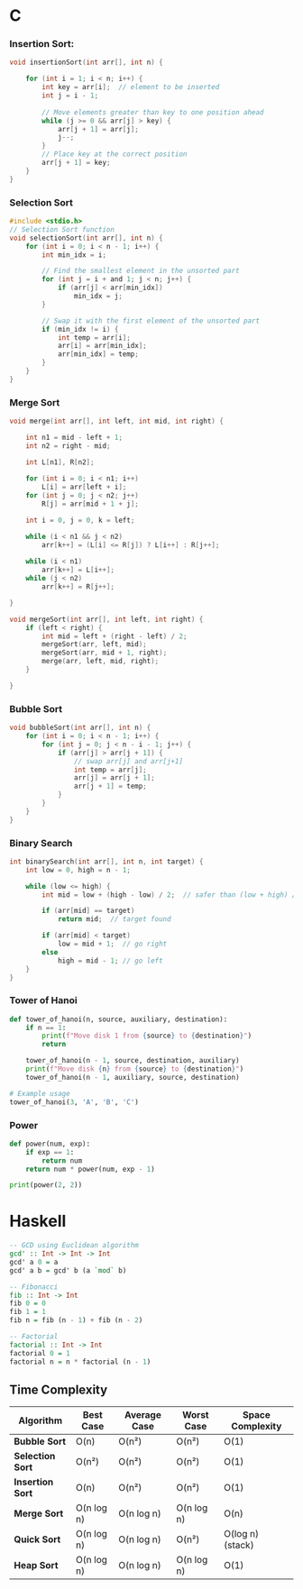 
# C
### Insertion Sort:


```c
void insertionSort(int arr[], int n) {

    for (int i = 1; i < n; i++) {
        int key = arr[i];  // element to be inserted
        int j = i - 1;
        
        // Move elements greater than key to one position ahead
        while (j >= 0 && arr[j] > key) {
            arr[j + 1] = arr[j];
            j--;
        }
        // Place key at the correct position
        arr[j + 1] = key;
    }
}
```

### Selection Sort

```c
#include <stdio.h>
// Selection Sort function
void selectionSort(int arr[], int n) {
    for (int i = 0; i < n - 1; i++) {
        int min_idx = i;

        // Find the smallest element in the unsorted part
        for (int j = i + and 1; j < n; j++) {
            if (arr[j] < arr[min_idx])
                min_idx = j;
        }

        // Swap it with the first element of the unsorted part
        if (min_idx != i) {
            int temp = arr[i];
            arr[i] = arr[min_idx];
            arr[min_idx] = temp;
        }
    }
}
```

### Merge Sort
```c
void merge(int arr[], int left, int mid, int right) {

    int n1 = mid - left + 1;
    int n2 = right - mid;

    int L[n1], R[n2];
    
    for (int i = 0; i < n1; i++)
        L[i] = arr[left + i];
    for (int j = 0; j < n2; j++)
        R[j] = arr[mid + 1 + j];

    int i = 0, j = 0, k = left;

    while (i < n1 && j < n2)
        arr[k++] = (L[i] <= R[j]) ? L[i++] : R[j++];
        
    while (i < n1)
        arr[k++] = L[i++];
    while (j < n2)
        arr[k++] = R[j++];

}

void mergeSort(int arr[], int left, int right) {
    if (left < right) {
        int mid = left + (right - left) / 2;
        mergeSort(arr, left, mid);
        mergeSort(arr, mid + 1, right);
        merge(arr, left, mid, right);
    }

}
```

### Bubble Sort

```c
void bubbleSort(int arr[], int n) {
    for (int i = 0; i < n - 1; i++) {
        for (int j = 0; j < n - i - 1; j++) {
            if (arr[j] > arr[j + 1]) {
                // swap arr[j] and arr[j+1]
                int temp = arr[j];
                arr[j] = arr[j + 1];
                arr[j + 1] = temp;
            }
        }
    }
}
```

### Binary Search
```c
int binarySearch(int arr[], int n, int target) {
    int low = 0, high = n - 1;

    while (low <= high) {
        int mid = low + (high - low) / 2;  // safer than (low + high) / 2

        if (arr[mid] == target)
            return mid;  // target found

        if (arr[mid] < target)
            low = mid + 1;  // go right
        else
            high = mid - 1; // go left
    }
}
```
### Tower of Hanoi

```python
def tower_of_hanoi(n, source, auxiliary, destination):
    if n == 1:
        print(f"Move disk 1 from {source} to {destination}")
        return

    tower_of_hanoi(n - 1, source, destination, auxiliary)
    print(f"Move disk {n} from {source} to {destination}")
    tower_of_hanoi(n - 1, auxiliary, source, destination)

# Example usage
tower_of_hanoi(3, 'A', 'B', 'C')
```
### Power
```python
def power(num, exp):
    if exp == 1:
        return num
    return num * power(num, exp - 1)

print(power(2, 2))
```

# Haskell

```haskell
-- GCD using Euclidean algorithm
gcd' :: Int -> Int -> Int
gcd' a 0 = a
gcd' a b = gcd' b (a `mod` b)

-- Fibonacci
fib :: Int -> Int
fib 0 = 0
fib 1 = 1
fib n = fib (n - 1) + fib (n - 2)

-- Factorial
factorial :: Int -> Int
factorial 0 = 1
factorial n = n * factorial (n - 1)
```


## Time Complexity
| **Algorithm**      | **Best Case** | **Average Case** | **Worst Case** | **Space Complexity** |
| ------------------ | ------------- | ---------------- | -------------- | -------------------- |
| **Bubble Sort**    | O(n)          | O(n²)            | O(n²)          | O(1)                 |
| **Selection Sort** | O(n²)         | O(n²)            | O(n²)          | O(1)                 |
| **Insertion Sort** | O(n)          | O(n²)            | O(n²)          | O(1)                 |
| **Merge Sort**     | O(n log n)    | O(n log n)       | O(n log n)     | O(n)                 |
| **Quick Sort**     | O(n log n)    | O(n log n)       | O(n²)          | O(log n) (stack)     |
| **Heap Sort**      | O(n log n)    | O(n log n)       | O(n log n)     | O(1)                 |